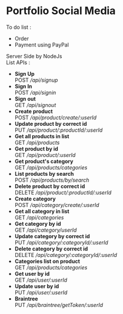 # Portfolio Social Media  
To do list :  
- Order
- Payment using PayPal

Server Side by NodeJs  
List APIs :
- **Sign Up**  
POST */api/signup*
- **Sign In**  
POST */api/signin*
- **Sign out**  
GET */api/signout*
- **Create product**  
POST */api/product/create/:userId*
- **Update product by correct id**  
PUT */api/product/:productId/:userId*
- **Get all products in list**  
GET */api/products*
- **Get product by id**  
GET */api/product/:userId*
- **Get product's category**  
GET */api/products/categories*
- **List products by search**  
POST */api/products/by/search*
- **Delete product by correct id**  
DELETE */api/product/:productId/:userId*
- **Create category**  
POST */api/category/create/:userId*
- **Get all category in list**  
GET */api/categories*
- **Get category by id**  
GET */api/category/userId*
- **Update category by correct id**  
PUT */api/category/:categoryId/:userId*
- **Delete category by correct id**  
DELETE */api/category/:categoryId/:userId*
- **Categories list on product**  
GET */api/products/categories*
- **Get user by id**  
GET */api/user/:userId*
- **Update user by id**  
PUT */api/user/:userId*
- **Braintree**  
PUT */api/braintree/getToken/:userId*